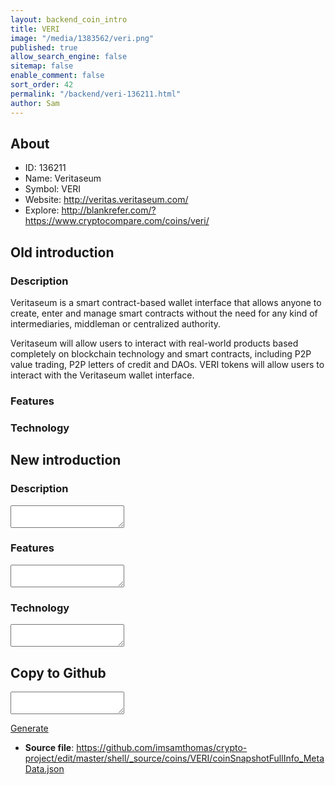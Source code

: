 ```yaml
---
layout: backend_coin_intro
title: VERI
image: "/media/1383562/veri.png"
published: true
allow_search_engine: false
sitemap: false
enable_comment: false
sort_order: 42
permalink: "/backend/veri-136211.html"
author: Sam
---
```


## About

- ID: 136211
- Name: Veritaseum
- Symbol: VERI
- Website: http://veritas.veritaseum.com/
- Explore: http://blankrefer.com/?https://www.cryptocompare.com/coins/veri/


## Old introduction

### Description

<p><span style="font-weight: 400;">Veritaseum is a smart contract-based wallet interface that allows anyone to create, enter and manage smart contracts without the need for any kind of intermediaries, middleman or centralized authority. </span></p><p><span style="font-weight: 400;">Veritaseum will allow users to interact with real-world products</span><span style="font-weight: 400;"> based completely on blockchain technology and smart contracts, including P2P value trading, P2P letters of credit and DAOs. </span><span style="font-weight: 400;"> VERI tokens will allow users to interact with the Veritaseum wallet interface.</span></p>

### Features


### Technology




## New introduction


### Description
<textarea id="meta_description" name="description"></textarea>

### Features
<textarea id="meta_features" name="features"></textarea>

### Technology
<textarea id="meta_technology" name="technology"></textarea>


## Copy to Github

<textarea id="coinsnapshotfullinfo_metadata"></textarea>

<a href="#gen" onclick="generateMetaDatJson()">Generate</a>

- **Source file**: <a href="https://github.com/imsamthomas/crypto-project/edit/master/shell/_source/coins/VERI/coinSnapshotFullInfo_MetaData.json">https://github.com/imsamthomas/crypto-project/edit/master/shell/_source/coins/VERI/coinSnapshotFullInfo_MetaData.json</a>

